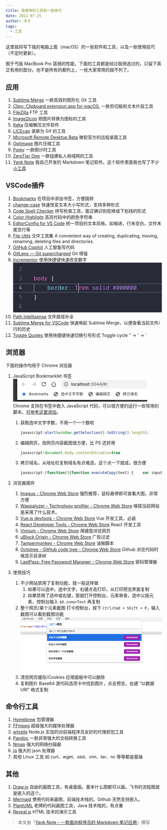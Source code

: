 ```yaml
---
title: 我使用的工具和一些技巧
date: 2022-07-25
author: 洋子
tags:
  - 工具
---
```


这里我将写下我的电脑上面（macOS）的一些软件和工具，以及一些使用技巧（不定时更新）。

囿于丐版 MacBook Pro 孱弱的性能，下面的工具都是经过我筛选过的，只留下真正有用的部分。也不是所有的都列上，一些大家常用的就不列了。

## 应用

1. [Sublime Merge](https://www.sublimemerge.com/)
    一款高效的图形化 Git 工具
1. [Clipy: Clipboard extension app for macOS.](https://github.com/Clipy/Clipy)
    一款剪切板和文本片段工具
1. [FileZilla](https://filezilla-project.org/)
    FTP 工具
1. [Image2Icon](https://apps.apple.com/us/app/image2icon-make-your-icons/id992115977?mt=12)
    把图片转换为图标的工具
1. [Keka](https://www.keka.io/en/)
    压缩解压文件软件
1. [LICEcap](https://www.cockos.com/licecap/)
    录屏为 Gif 的工具
1. [Microsoft Remote Desktop Beta](https://apps.apple.com/app/microsoft-remote-desktop/id1295203466?mt=12)
    微软官方的远程桌面工具
1. [Optimage](https://optimage.app/)
    图片压缩工具
1. [Pomy](https://apps.apple.com/us/app/pomy/id1422640635?mt=12)
    一款倒计时工具
1. [ZeroTier One](https://www.zerotier.com/)
    一款组建私人局域网的工具
1. [Yank Note](https://github.com/purocean/yn)
    我自己开发的 Markdown 笔记软件。这个软件里面我也写了不少[小工具](https://github.com/purocean/yn/issues/65#issuecomment-962471626)

## VSCode插件

1. [Bookmarks](https://marketplace.visualstudio.com/items?itemName=alefragnani.Bookmarks)
    在项目中添加书签，方便跳转
1. [change-case](https://marketplace.visualstudio.com/items?itemName=wmaurer.change-case)
    快速改变文本大小写形式，支持多种形式
1. [Code Spell Checker](https://marketplace.visualstudio.com/items?itemName=streetsidesoftware.code-spell-checker)
    拼写检查工具，能正确识别驼峰或下划线的形式
1. [Color Highlight](https://marketplace.visualstudio.com/items?itemName=naumovs.color-highlight)
    高亮代码中的颜色字符串
1. [EditorConfig for VS Code](https://marketplace.visualstudio.com/items?itemName=EditorConfig.EditorConfig)
    统一项目的文本风格，如缩进，行末空白，文件末尾空行等
1. [File Utils](https://marketplace.visualstudio.com/items?itemName=sleistner.vscode-fileutils)
    文件工具集 A convenient way of creating, duplicating, moving, renaming, deleting files and directories.
1. [GitHub Copilot](https://marketplace.visualstudio.com/items?itemName=GitHub.copilot)
    人工智能写代码
1. [GitLens — Git supercharged](https://marketplace.visualstudio.com/items?itemName=eamodio.gitlens)
    Git 增强
1. [Incrementor](https://marketplace.visualstudio.com/items?itemName=nmsmith89.incrementor)
    使用快捷键快速改变数字![Img](./FILES/2022-07-25-tools.md/ac68339e.gif)
1. [Path Intellisense](https://marketplace.visualstudio.com/items?itemName=christian-kohler.path-intellisense)
    文件路径补全
1. [Sublime Merge for VSCode](https://marketplace.visualstudio.com/items?itemName=giovdk21.vscode-sublime-merge)
    快速唤起 Sublime Merge，以便查看当前文件/行的历史
1. [Toggle Quotes](https://marketplace.visualstudio.com/items?itemName=BriteSnow.vscode-toggle-quotes)
    使用快捷键快速切换引号形式 Toggle cycle " -> ' -> `

## 浏览器

下面的操作均用于 Chrome 浏览器

1. JavaScript Bookmarklet 书签
    ![Img](./FILES/2022-07-25-tools.md/img-20220725180656.png?.inline)
    Chrome 支持在书签中嵌入 JavaScript 代码，可以很方便的运行一些常用的脚本。[可参考这里添加](https://www.cnblogs.com/wangqiideal/p/10083993.html)。

    1. 获取选中文字字数，不用一个一个数啦
        ```js
        javascript:alert(window.getSelection().toString().length);
        ```
    2. 编辑网页，改网页内容截图很方便，比 PS 还好用
        ```js
        javascript:document.body.contentEditable=true
        ```
    3. 拷贝域名，从地址栏复制域名有点难选，这个点一下就成，很方便
        ```js
        javascript:(function(){function executeCopy(text) {    var input = document.createElement('textarea');document.body.appendChild(input);input.value = text;input.focus();input.select();document.execCommand('Copy');input.remove();}executeCopy(window.location.hostname); })();
        ```
2. 浏览器插件
    1. [Imagus - Chrome Web Store](https://chrome.google.com/webstore/detail/imagus/immpkjjlgappgfkkfieppnmlhakdmaab)
        强烈推荐，鼠标悬停即可查看大图，非常方便
    1. [Wappalyzer - Technology profiler - Chrome Web Store](https://chrome.google.com/webstore/detail/wappalyzer-technology-pro/gppongmhjkpfnbhagpmjfkannfbllamg)
        嗅探当前网站是采用了什么技术。
    1. [Vue.js devtools - Chrome Web Store](https://chrome.google.com/webstore/detail/vuejs-devtools/nhdogjmejiglipccpnnnanhbledajbpd)
        Vue 开发工具，必装
    1. [React Developer Tools - Chrome Web Store](https://chrome.google.com/webstore/detail/react-developer-tools/fmkadmapgofadopljbjfkapdkoienihi)
        React 开发工具
    1. [Vimium - Chrome Web Store](https://chrome.google.com/webstore/detail/vimium/dbepggeogbaibhgnhhndojpepiihcmeb)
        用键盘浏览网页
    1. [uBlock Origin - Chrome Web Store](https://chrome.google.com/webstore/detail/ublock-origin/cjpalhdlnbpafiamejdnhcphjbkeiagm)
        广告过滤
    1. [Tampermonkey - Chrome Web Store](https://chrome.google.com/webstore/detail/tampermonkey/dhdgffkkebhmkfjojejmpbldmpobfkfo)
        油猴脚本
    1. [Octotree - GitHub code tree - Chrome Web Store](https://chrome.google.com/webstore/detail/octotree-github-code-tree/bkhaagjahfmjljalopjnoealnfndnagc)
        Github 浏览代码时候显示目录树
    1. [LastPass: Free Password Manager - Chrome Web Store](https://chrome.google.com/webstore/detail/lastpass-free-password-ma/hdokiejnpimakedhajhdlcegeplioahd)
        密码管理器
3. 使用技巧
    1. 不少网站禁用了复制功能，我一般这样做
        1. 如果可以选中，选中文字，右键点击打印，从打印预览界面复制
        1. 如果禁用了选中或右键，那就打开控制台，元素审查，选中父级元素，控制台输入 `$0.innerText` 再复制
    1. 整个网页/某个元素截图
        打卡控制台，按下 `Ctrl/Cmd + Shift + P`，输入截图可以看到截图功能
        ![Img](./FILES/2022-07-25-tools.md/img-20220725182428.png)
    1. 清空网页缓存/Cookies
        应用面板中可以删除
    1. 复制图片 Base64
        源代码选项卡中找到图片，点击预览，右键 “以数据URI” 格式复制

## 命令行工具

1. [Homebrew](https://brew.sh/)
    包管理器
1. [FFmpeg](https://ffmpeg.org/)
    超级强大的媒体处理器
1. [whistle](https://github.com/avwo/whistle)
    Node.js 实现的对前端程序员友好的代理抓包工具
1. [Pandoc](https://pandoc.org/)
    一款非常强大的文档转换工具
1. [Nmap](https://nmap.org/)
    强大的网络扫描器
1. [jq](https://github.com/stedolan/jq)
    强大的 json 处理器
1. 其他 Linux 工具
    如 curl、wget、sed、vim、tar、nc 等等都是基操

## 其他

1. [Draw.io](https://draw.io/)
    自由的画图工具，有桌面版。基本什么图都可以画。飞书的流程图就是嵌入的这个。
1. [Mermaid](https://mermaid-js.github.io/mermaid/#/)
    使用代码来画图，前端技术栈的。Github 天然支持嵌入。
1. [PlantUML](https://plantuml.com/zh/)
    老牌的代码画图工具，Java 技术栈的，有点重
1. [Reveal.js](https://revealjs.com/)
    HTML 技术的演示工具

> 本文由「[Yank Note - 一款面向程序员的 Markdown 笔记应用](https://github.com/purocean/yn)」撰写
